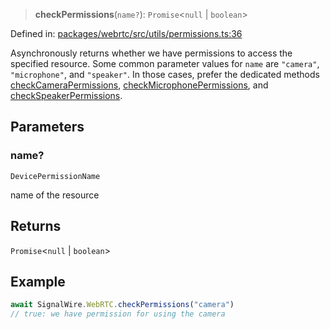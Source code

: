 > **checkPermissions**(`name?`): `Promise`\<`null` \| `boolean`\>

Defined in: [packages/webrtc/src/utils/permissions.ts:36](https://github.com/signalwire/signalwire-js/blob/52fa77b6c8db68f4c99b30b3776f45a4309e15bf/packages/webrtc/src/utils/permissions.ts#L36)

Asynchronously returns whether we have permissions to access the specified
resource. Some common parameter values for `name` are `"camera"`,
`"microphone"`, and `"speaker"`. In those cases, prefer the dedicated methods
[checkCameraPermissions](checkCameraPermissions.md), [checkMicrophonePermissions](checkMicrophonePermissions.md), and
[checkSpeakerPermissions](checkSpeakerPermissions.md).

## Parameters

### name?

`DevicePermissionName`

name of the resource

## Returns

`Promise`\<`null` \| `boolean`\>

## Example

```typescript
await SignalWire.WebRTC.checkPermissions("camera")
// true: we have permission for using the camera
```
